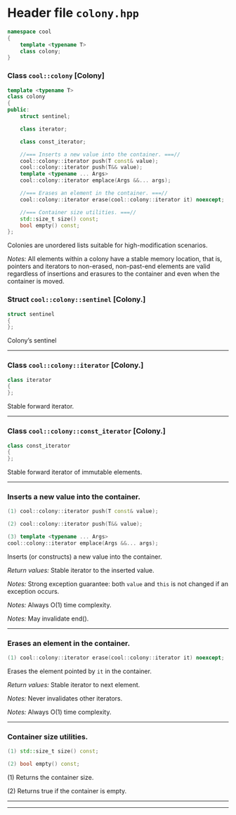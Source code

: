 ---
---

# Header file `colony.hpp`

``` cpp
namespace cool
{
    template <typename T>
    class colony;
}
```

### Class `cool::colony` \[Colony\]

``` cpp
template <typename T>
class colony
{
public:
    struct sentinel;

    class iterator;

    class const_iterator;

    //=== Inserts a new value into the container. ===//
    cool::colony::iterator push(T const& value);
    cool::colony::iterator push(T&& value);
    template <typename ... Args>
    cool::colony::iterator emplace(Args &&... args);

    //=== Erases an element in the container. ===//
    cool::colony::iterator erase(cool::colony::iterator it) noexcept;

    //=== Container size utilities. ===//
    std::size_t size() const;
    bool empty() const;
};
```

Colonies are unordered lists suitable for high-modification scenarios.

*Notes:* All elements within a colony have a stable memory location, that is, pointers and iterators to non-erased, non-past-end elements are valid regardless of insertions and erasures to the container and even when the container is moved.

### Struct `cool::colony::sentinel` \[Colony.\]

``` cpp
struct sentinel
{
};
```

Colony’s sentinel

-----

### Class `cool::colony::iterator` \[Colony.\]

``` cpp
class iterator
{
};
```

Stable forward iterator.

-----

### Class `cool::colony::const_iterator` \[Colony.\]

``` cpp
class const_iterator
{
};
```

Stable forward iterator of immutable elements.

-----

### Inserts a new value into the container.

``` cpp
(1) cool::colony::iterator push(T const& value);

(2) cool::colony::iterator push(T&& value);

(3) template <typename ... Args>
cool::colony::iterator emplace(Args &&... args);
```

Inserts (or constructs) a new value into the container.

*Return values:* Stable iterator to the inserted value.

*Notes:* Strong exception guarantee: both `value` and `this` is not changed if an exception occurs.

*Notes:* Always O(1) time complexity.

*Notes:* May invalidate end().

-----

### Erases an element in the container.

``` cpp
(1) cool::colony::iterator erase(cool::colony::iterator it) noexcept;
```

Erases the element pointed by `it` in the container.

*Return values:* Stable iterator to next element.

*Notes:* Never invalidates other iterators.

*Notes:* Always O(1) time complexity.

-----

### Container size utilities.

``` cpp
(1) std::size_t size() const;

(2) bool empty() const;
```

(1) Returns the container size.

(2) Returns true if the container is empty.

-----

-----
